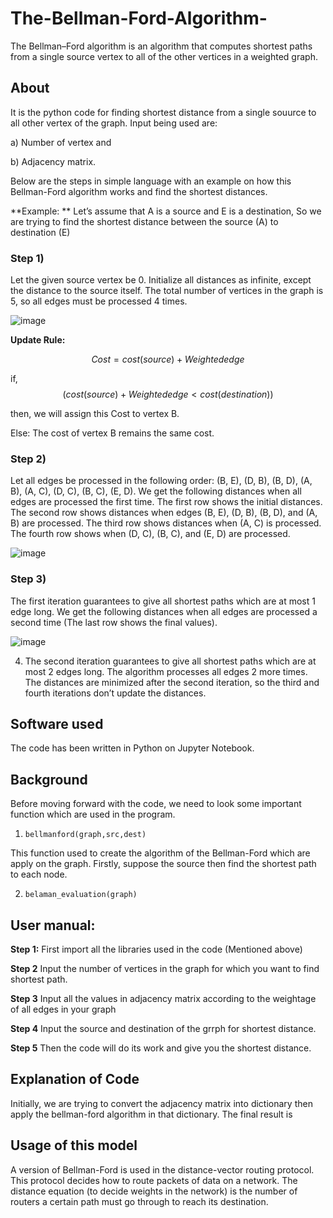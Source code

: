 # The-Bellman-Ford-Algorithm-
The Bellman–Ford algorithm is an algorithm that computes shortest paths from a single source vertex to all of the other vertices in a weighted graph.

## About
It is the python code for finding shortest distance from a single souurce to all other vertex of the graph. Input being used are:

a) Number of vertex and

b) Adjacency matrix.


Below are the steps in simple language with an example on how this Bellman-Ford algorithm works and find the shortest distances.

**Example: **
Let’s assume that A is a source and E is a destination, So we are trying to find the shortest distance between the source (A) to destination (E)
 
### Step 1)
Let the given source vertex be 0. Initialize all distances as infinite, except the distance to the source itself. The total number of vertices in the graph is 5, so all edges must be processed 4 times.



![image](https://user-images.githubusercontent.com/118912055/203609970-712bc34b-bb43-413b-a437-fceb2eec4bb1.png)













**Update Rule:**

$$ Cost = cost(source) + Weighted edge $$

if, $$(cost(source) + Weighted edge < cost(destination)) $$

then, we will assign this Cost to vertex B.

Else:
	The cost of vertex B remains the same cost.
	


### Step 2)
Let all edges be processed in the following order: (B, E), (D, B), (B, D), (A, B), (A, C), (D, C), (B, C), (E, D). We get the following distances when all edges are processed the first time. The first row shows the initial distances. The second row shows distances when edges (B, E), (D, B), (B, D), and (A, B) are processed. The third row shows distances when (A, C) is processed. The fourth row shows when (D, C), (B, C), and (E, D) are processed. 
 


 	






![image](https://user-images.githubusercontent.com/118912055/203610495-17b6143b-1dca-4e8f-a9a0-29b4de1e0c4a.png)



### Step 3)
The first iteration guarantees to give all shortest paths which are at most 1 edge long. We get the following distances when all edges are processed a second time (The last row shows the final values). 


 	 
![image](https://user-images.githubusercontent.com/118912055/203611381-86e8179f-2c02-4d0e-8104-47f5db48bc3f.png)












	




4)	The second iteration guarantees to give all shortest paths which are at most 2 edges long. The algorithm processes all edges 2 more times. The distances are minimized after the second iteration, so the third and fourth iterations don’t update the distances.


## Software used
The code has been written in Python on Jupyter Notebook. 

## Background
Before moving forward with the code, we need to look some important function which are used in the program.
1) ```bellmanford(graph,src,dest)```


This function used to create the algorithm of the Bellman-Ford which are apply on the graph. Firstly, suppose the source then find the shortest path to each node.

2) ```belaman_evaluation(graph)```



## User manual:
**Step 1:**
First import all the libraries used in the code (Mentioned above)

**Step 2**
Input the number of vertices in the graph for which you want to find shortest path.

**Step 3**
Input all the values in adjacency matrix according to the weightage of all edges in your graph

**Step 4**
Input the source and destination of the grrph for shortest distance.

**Step 5**
Then the code will do its work and give you the shortest distance.



## Explanation of Code
Initially, we are trying to convert the adjacency matrix into dictionary then apply the bellman-ford algorithm in that dictionary.
The final result is 

## Usage of this model
A version of Bellman-Ford is used in the distance-vector routing protocol. This protocol decides how to route packets of data on a network. The distance equation (to decide weights in the network) is the number of routers a certain path must go through to reach its destination.


